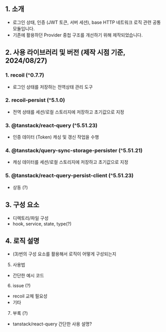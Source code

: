 ## 1. 소개

- 로그인 상태, 인증 (JWT 토큰, 서버 세션), base HTTP 네트워크 로직 관련 공통 모듈입니다.
- 기존에 활용하던 Provider 중첩 구조를 개선하기 위해 제작되었습니다.

## 2. 사용 라이브러리 및 버전 (제작 시점 기준, 2024/08/27)

### 1. recoil (^0.7.7)

- 로그인 상태를 저장하는 전역상태 관리 도구

### 2. recoil-persist (^5.1.0)

- 전역 상태를 세션/로컬 스토리지에 저장하고 초기값으로 지정

### 3. @tanstack/react-query (^5.51.23)

- 인증 데이터 (Token) 캐싱 및 갱신 작업을 수행

### 4. @tanstack/query-sync-storage-persister (^5.51.21)

- 캐싱 데이터를 세션/로컬 스토리지에 저장하고 초기값으로 지정

### 5. @tanstack/react-query-persist-client (^5.51.23)

- 상동 (?)

## 3. 구성 요소

- 디렉토리/파일 구성
- hook, service, state, type(?)

## 4. 로직 설명

- (3)번의 구성 요소를 활용해서 로직이 어떻게 구성되는지

5. 사용법

- 간단한 예시 코드

6. issue (?)

- recoil 교체 필요성
- 기타

7. 부록 (?)

- tanstack/react-query 간단한 사용 설명?
